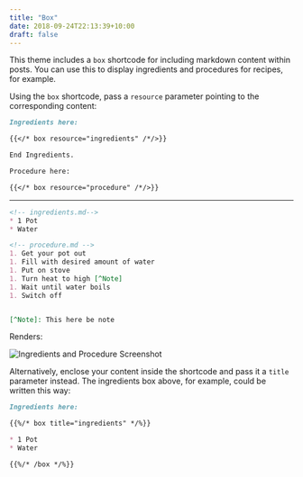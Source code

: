 ```yaml
---
title: "Box"
date: 2018-09-24T22:13:39+10:00
draft: false
---
```



This theme includes a `box` shortcode for including markdown content within posts. You can use this to display ingredients and procedures for recipes, for example.

Using the `box` shortcode, pass a `resource` parameter pointing to the corresponding content: 

```md
Ingredients here:

{{</* box resource="ingredients" /*/>}}

End Ingredients.

Procedure here:

{{</* box resource="procedure" /*/>}}
```
---
```md
<!-- ingredients.md-->
* 1 Pot 
* Water
```

```md
<!-- procedure.md -->
1. Get your pot out
1. Fill with desired amount of water
1. Put on stove
1. Turn heat to high [^Note]
1. Wait until water boils
1. Switch off


[^Note]: This here be note
```
Renders:

![Ingredients and Procedure Screenshot](https://github.com/pointyfar/pointybubl/raw/master/images/screenshot-recipes.png)

Alternatively, enclose your content inside the shortcode and pass it a `title` parameter instead. The ingredients box above, for example, could be written this way:


```md
Ingredients here: 

{{%/* box title="ingredients" */%}}

* 1 Pot 
* Water

{{%/* /box */%}}
```